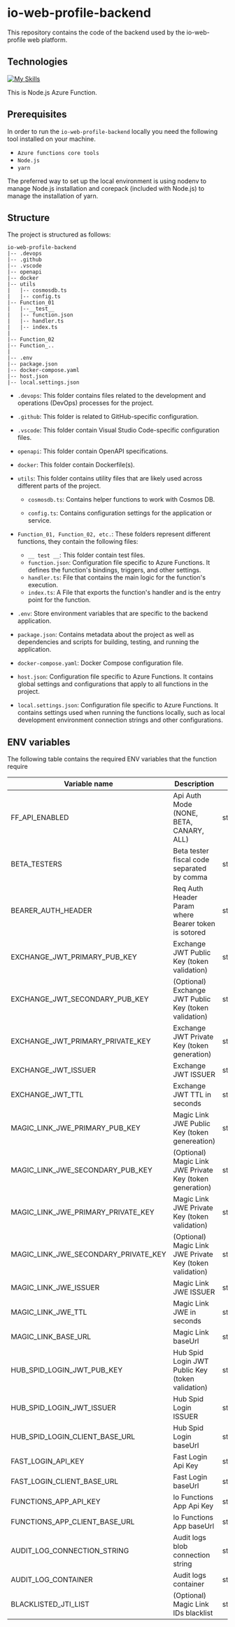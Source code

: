 # io-web-profile-backend

This repository contains the code of the backend used by the io-web-profile web platform.

## Technologies
[![My Skills](https://skillicons.dev/icons?i=azure,nodejs,ts)](https://skillicons.dev)

This is Node.js Azure Function.
## Prerequisites
In order to run the ``io-web-profile-backend`` locally you need the following tool installed on your machine.

- ``Azure functions core tools``
- ``Node.js``
- ``yarn``

The preferred way to set up the local environment is using nodenv to manage Node.js installation and corepack (included with Node.js) to manage the installation of yarn.

## Structure

The project is structured as follows:

```
io-web-profile-backend
|-- .devops
|-- .github
|-- .vscode
|-- openapi
|-- docker
|-- utils
|   |-- cosmosdb.ts
|   |-- config.ts
|-- Function_01
|   |--__test__
|   |-- function.json
|   |-- handler.ts
|   |-- index.ts
|
|-- Function_02
|-- Function_..
|
|-- .env
|-- package.json
|-- docker-compose.yaml
|-- host.json
|-- local.settings.json
```
- `.devops`: This folder contains files related to the development and operations (DevOps) processes for the project.

- `.github`: This folder is related to GitHub-specific configuration.

- `.vscode`: This folder contain Visual Studio Code-specific configuration files.

- `openapi`: This folder contain OpenAPI specifications.

- `docker`: This folder contain Dockerfile(s).

- `utils`: This folder contains utility files that are likely used across different parts of the project.

  - `cosmosdb.ts`: Contains helper functions to work with Cosmos DB.

  - `config.ts`: Contains configuration settings for the application or service.

- `Function_01, Function_02, etc.`: These folders represent different functions, they contain the following files:

  - `__ test __`: This folder contain test files.
  - `function.json`: Configuration file specific to Azure Functions. It defines the function's bindings, triggers, and other settings.
  - `handler.ts`: File that contains the main logic for the function's execution.
  - `index.ts`: A File that exports the function's handler and is the entry point for the function.
- `.env`: Store environment variables that are specific to the backend application.

- `package.json`: Contains metadata about the project as well as dependencies and scripts for building, testing, and running the application.

- `docker-compose.yaml`: Docker Compose configuration file.
- `host.json`: Configuration file specific to Azure Functions. It contains global settings and configurations that apply to all functions in the project.

- `local.settings.json`: Configuration file specific to Azure Functions. It contains settings used when running the functions locally, such as local development environment connection strings and other configurations.

## ENV variables

The following table contains the required ENV variables that the function require

| Variable name                   | Description                                         | type   |
|---------------------------------|-----------------------------------------------------|--------|
| FF_API_ENABLED                  | Api Auth Mode (NONE, BETA, CANARY, ALL)             | string |
| BETA_TESTERS                    | Beta tester fiscal code separated by comma          | string,string,string,... |
| BEARER_AUTH_HEADER              | Req Auth Header Param where Bearer token is sotored | string|
| EXCHANGE_JWT_PRIMARY_PUB_KEY    | Exchange JWT Public Key (token validation)          | string|
| EXCHANGE_JWT_SECONDARY_PUB_KEY  | (Optional) Exchange JWT Public Key (token validation)          | string|
| EXCHANGE_JWT_PRIMARY_PRIVATE_KEY| Exchange JWT Private Key (token generation)         | string|
| EXCHANGE_JWT_ISSUER             | Exchange JWT ISSUER                                 | string|
| EXCHANGE_JWT_TTL                | Exchange JWT TTL in seconds                         | string|
| MAGIC_LINK_JWE_PRIMARY_PUB_KEY  | Magic Link JWE Public Key (token genereation)       | string|
| MAGIC_LINK_JWE_SECONDARY_PUB_KEY| (Optional) Magic Link JWE Private Key (token generation)       | string|
| MAGIC_LINK_JWE_PRIMARY_PRIVATE_KEY| Magic Link JWE Private Key (token validation)     | string|
| MAGIC_LINK_JWE_SECONDARY_PRIVATE_KEY| (Optional) Magic Link JWE Private Key (token validation)   | string|
| MAGIC_LINK_JWE_ISSUER           | Magic Link JWE ISSUER                               | string|
| MAGIC_LINK_JWE_TTL              | Magic Link JWE in seconds                           | string|
| MAGIC_LINK_BASE_URL             | Magic Link baseUrl                                  | string|
| HUB_SPID_LOGIN_JWT_PUB_KEY      | Hub Spid Login JWT Public Key (token validation)    | string|
| HUB_SPID_LOGIN_JWT_ISSUER       | Hub Spid Login ISSUER                               | string|
| HUB_SPID_LOGIN_CLIENT_BASE_URL  | Hub Spid Login baseUrl                              | string|
| FAST_LOGIN_API_KEY              | Fast Login Api Key                                  | string|
| FAST_LOGIN_CLIENT_BASE_URL      | Fast Login baseUrl                                  | string|
| FUNCTIONS_APP_API_KEY           | Io Functions App Api Key                            | string|
| FUNCTIONS_APP_CLIENT_BASE_URL   | Io Functions App baseUrl                            | string|
| AUDIT_LOG_CONNECTION_STRING     | Audit logs blob connection string                   | string|
| AUDIT_LOG_CONTAINER             | Audit logs container                                | string|
| BLACKLISTED_JTI_LIST            | (Optional) Magic Link IDs blacklist                 | string,string,string,... |

